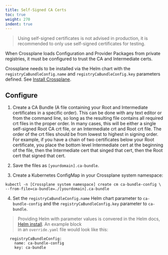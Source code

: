 ```yaml
---  
title: Self-Signed CA Certs 
toc: true  
weight: 270  
indent: true  
---  
```



> Using self-signed certificates is not advised in production, it is 
recommended to only use self-signed certificates for testing.

When Crossplane loads Configuration and Provider Packages from private 
registries, it must be configured to trust the CA and Intermediate certs. 

Crossplane needs to be installed via the Helm chart with the 
`registryCaBundleConfig.name` and `registryCaBundleConfig.key` parameters 
defined. See [Install Crossplane].

## Configure

1. Create a CA Bundle (A file containing your Root and Intermediate 
certificates in a specific order). This can be done with any text editor or 
from the command line, so long as the resulting file contains all required crt 
files in the proper order. In many cases, this will be either a single 
self-signed Root CA crt file, or an Intermediate crt and Root crt file. The 
order of the crt files should be from lowest to highest in signing order. 
For example, if you have a chain of two certificates below your Root 
certificate, you place the bottom level Intermediate cert at the beginning of 
the file, then the Intermediate cert that singed that cert, then the Root cert 
that signed that cert.

2. Save the files as `[yourdomain].ca-bundle`.

3. Create a Kubernetes ConfigMap in your Crossplane system namespace:

```
kubectl -n [Crossplane system namespace] create cm ca-bundle-config \
--from-file=ca-bundle=./[yourdomain].ca-bundle
```

4. Set the `registryCaBundleConfig.name` Helm chart parameter to 
`ca-bundle-config` and the `registryCaBundleConfig.key` parameter to 
`ca-bundle`.

> Providing Helm with parameter values is convered in the Helm docs, 
[Helm install](https://helm.sh/docs/helm/helm_install/). An example block  
in an `override.yaml` file would look like this:
```
  registryCaBundleConfig:
    name: ca-bundle-config
    key: ca-bundle
```


[Install Crossplane]: ../reference/install.md